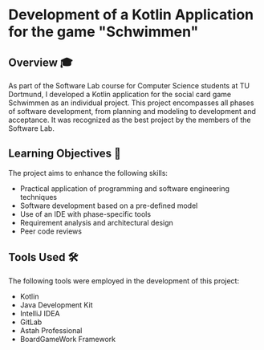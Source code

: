 # Development of a Kotlin Application for the game "Schwimmen" 

## Overview 🎓

As part of the Software Lab course for Computer Science students at TU Dortmund, I developed a Kotlin application for the social card game Schwimmen as an individual project. This project encompasses all phases of software development, from planning and modeling to development and acceptance. It was recognized as the best project by the members of the Software Lab.

## Learning Objectives 🎯

The project aims to enhance the following skills:

- Practical application of programming and software engineering techniques
- Software development based on a pre-defined model
- Use of an IDE with phase-specific tools
- Requirement analysis and architectural design
- Peer code reviews

## Tools Used 🛠️

The following tools were employed in the development of this project:

- Kotlin
- Java Development Kit
- IntelliJ IDEA
- GitLab
- Astah Professional
- BoardGameWork Framework
